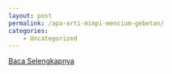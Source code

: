 ```yaml
---
layout: post
permalink: /apa-arti-mimpi-mencium-gebetan/
categories:
    - Uncategorized
---
```


[Baca Selengkapnya](/01)